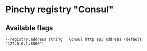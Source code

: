 # Pinchy registry "Consul"

## Available flags

```
--registry.address string   Consul http api address (default "127.0.0.1:8500")
```
